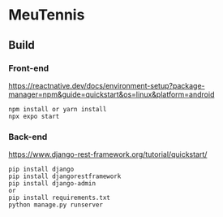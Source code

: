 # MeuTennis

## Build

### Front-end
https://reactnative.dev/docs/environment-setup?package-manager=npm&guide=quickstart&os=linux&platform=android
```
npm install or yarn install
npx expo start
```
### Back-end
https://www.django-rest-framework.org/tutorial/quickstart/
```
pip install django
pip install djangorestframework
pip install django-admin
or
pip install requirements.txt
python manage.py runserver

```


